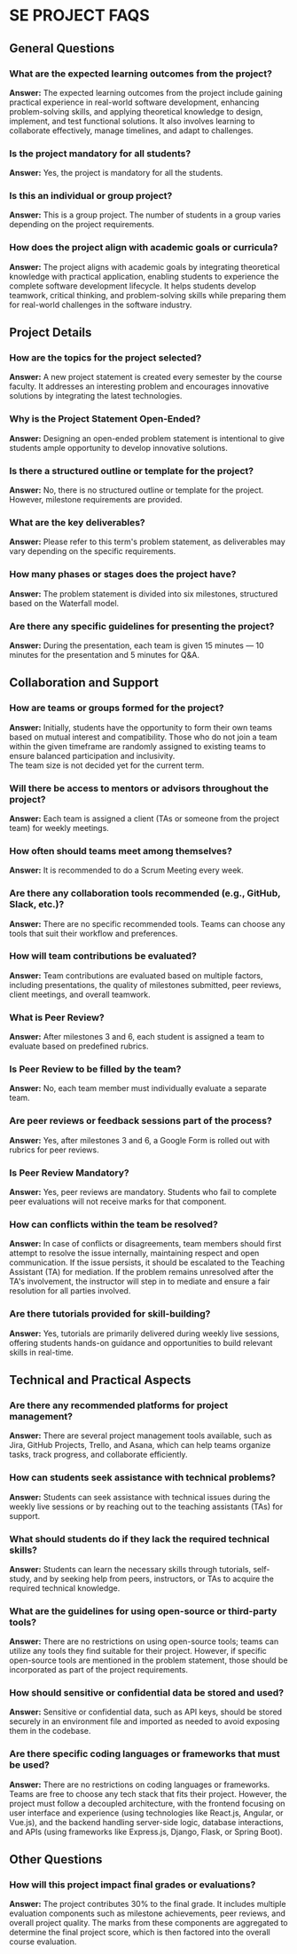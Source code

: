 # SE PROJECT FAQS

## General Questions

### What are the expected learning outcomes from the project?
**Answer:** The expected learning outcomes from the project include gaining practical experience in real-world software development, enhancing problem-solving skills, and applying theoretical knowledge to design, implement, and test functional solutions. It also involves learning to collaborate effectively, manage timelines, and adapt to challenges.

### Is the project mandatory for all students?
**Answer:** Yes, the project is mandatory for all the students.

### Is this an individual or group project?
**Answer:** This is a group project. The number of students in a group varies depending on the project requirements.

### How does the project align with academic goals or curricula?
**Answer:** The project aligns with academic goals by integrating theoretical knowledge with practical application, enabling students to experience the complete software development lifecycle. It helps students develop teamwork, critical thinking, and problem-solving skills while preparing them for real-world challenges in the software industry.

## Project Details

### How are the topics for the project selected?
**Answer:** A new project statement is created every semester by the course faculty. It addresses an interesting problem and encourages innovative solutions by integrating the latest technologies.

### Why is the Project Statement Open-Ended?
**Answer:** Designing an open-ended problem statement is intentional to give students ample opportunity to develop innovative solutions.

### Is there a structured outline or template for the project?
**Answer:** No, there is no structured outline or template for the project. However, milestone requirements are provided.

### What are the key deliverables?
**Answer:** Please refer to this term's problem statement, as deliverables may vary depending on the specific requirements.

### How many phases or stages does the project have?
**Answer:** The problem statement is divided into six milestones, structured based on the Waterfall model.

### Are there any specific guidelines for presenting the project?
**Answer:** During the presentation, each team is given 15 minutes — 10 minutes for the presentation and 5 minutes for Q&A.

## Collaboration and Support

### How are teams or groups formed for the project?
**Answer:** Initially, students have the opportunity to form their own teams based on mutual interest and compatibility. Those who do not join a team within the given timeframe are randomly assigned to existing teams to ensure balanced participation and inclusivity.  
The team size is not decided yet for the current term.

### Will there be access to mentors or advisors throughout the project?
**Answer:** Each team is assigned a client (TAs or someone from the project team) for weekly meetings.

### How often should teams meet among themselves?
**Answer:** It is recommended to do a Scrum Meeting every week.

### Are there any collaboration tools recommended (e.g., GitHub, Slack, etc.)?
**Answer:** There are no specific recommended tools. Teams can choose any tools that suit their workflow and preferences.

### How will team contributions be evaluated?
**Answer:** Team contributions are evaluated based on multiple factors, including presentations, the quality of milestones submitted, peer reviews, client meetings, and overall teamwork.

### What is Peer Review?
**Answer:** After milestones 3 and 6, each student is assigned a team to evaluate based on predefined rubrics.

### Is Peer Review to be filled by the team?
**Answer:** No, each team member must individually evaluate a separate team.

### Are peer reviews or feedback sessions part of the process?
**Answer:** Yes, after milestones 3 and 6, a Google Form is rolled out with rubrics for peer reviews.

### Is Peer Review Mandatory?
**Answer:** Yes, peer reviews are mandatory. Students who fail to complete peer evaluations will not receive marks for that component.

### How can conflicts within the team be resolved?
**Answer:** In case of conflicts or disagreements, team members should first attempt to resolve the issue internally, maintaining respect and open communication. If the issue persists, it should be escalated to the Teaching Assistant (TA) for mediation. If the problem remains unresolved after the TA's involvement, the instructor will step in to mediate and ensure a fair resolution for all parties involved.

### Are there tutorials provided for skill-building?
**Answer:** Yes, tutorials are primarily delivered during weekly live sessions, offering students hands-on guidance and opportunities to build relevant skills in real-time.

## Technical and Practical Aspects

### Are there any recommended platforms for project management?
**Answer:** There are several project management tools available, such as Jira, GitHub Projects, Trello, and Asana, which can help teams organize tasks, track progress, and collaborate efficiently.

### How can students seek assistance with technical problems?
**Answer:** Students can seek assistance with technical issues during the weekly live sessions or by reaching out to the teaching assistants (TAs) for support.

### What should students do if they lack the required technical skills?
**Answer:** Students can learn the necessary skills through tutorials, self-study, and by seeking help from peers, instructors, or TAs to acquire the required technical knowledge.

### What are the guidelines for using open-source or third-party tools?
**Answer:** There are no restrictions on using open-source tools; teams can utilize any tools they find suitable for their project. However, if specific open-source tools are mentioned in the problem statement, those should be incorporated as part of the project requirements.

### How should sensitive or confidential data be stored and used?
**Answer:** Sensitive or confidential data, such as API keys, should be stored securely in an environment file and imported as needed to avoid exposing them in the codebase.

### Are there specific coding languages or frameworks that must be used?
**Answer:** There are no restrictions on coding languages or frameworks. Teams are free to choose any tech stack that fits their project. However, the project must follow a decoupled architecture, with the frontend focusing on user interface and experience (using technologies like React.js, Angular, or Vue.js), and the backend handling server-side logic, database interactions, and APIs (using frameworks like Express.js, Django, Flask, or Spring Boot).

## Other Questions

### How will this project impact final grades or evaluations?
**Answer:** The project contributes 30% to the final grade. It includes multiple evaluation components such as milestone achievements, peer reviews, and overall project quality. The marks from these components are aggregated to determine the final project score, which is then factored into the overall course evaluation.

